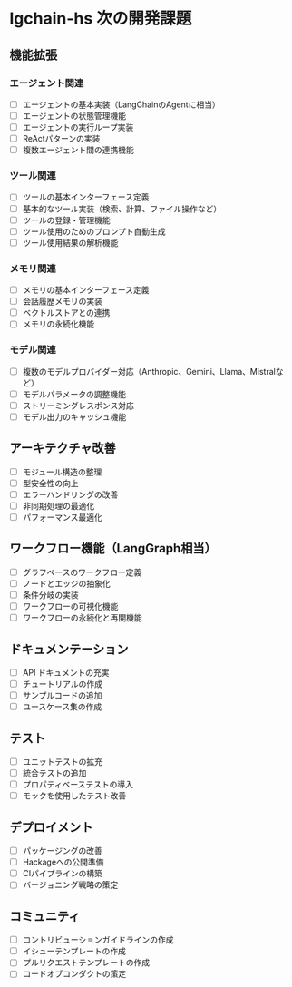 # lgchain-hs 次の開発課題

## 機能拡張

### エージェント関連
- [ ] エージェントの基本実装（LangChainのAgentに相当）
- [ ] エージェントの状態管理機能
- [ ] エージェントの実行ループ実装
- [ ] ReActパターンの実装
- [ ] 複数エージェント間の連携機能

### ツール関連
- [ ] ツールの基本インターフェース定義
- [ ] 基本的なツール実装（検索、計算、ファイル操作など）
- [ ] ツールの登録・管理機能
- [ ] ツール使用のためのプロンプト自動生成
- [ ] ツール使用結果の解析機能

### メモリ関連
- [ ] メモリの基本インターフェース定義
- [ ] 会話履歴メモリの実装
- [ ] ベクトルストアとの連携
- [ ] メモリの永続化機能

### モデル関連
- [ ] 複数のモデルプロバイダー対応（Anthropic、Gemini、Llama、Mistralなど）
- [ ] モデルパラメータの調整機能
- [ ] ストリーミングレスポンス対応
- [ ] モデル出力のキャッシュ機能

## アーキテクチャ改善

- [ ] モジュール構造の整理
- [ ] 型安全性の向上
- [ ] エラーハンドリングの改善
- [ ] 非同期処理の最適化
- [ ] パフォーマンス最適化

## ワークフロー機能（LangGraph相当）

- [ ] グラフベースのワークフロー定義
- [ ] ノードとエッジの抽象化
- [ ] 条件分岐の実装
- [ ] ワークフローの可視化機能
- [ ] ワークフローの永続化と再開機能

## ドキュメンテーション

- [ ] API ドキュメントの充実
- [ ] チュートリアルの作成
- [ ] サンプルコードの追加
- [ ] ユースケース集の作成

## テスト

- [ ] ユニットテストの拡充
- [ ] 統合テストの追加
- [ ] プロパティベーステストの導入
- [ ] モックを使用したテスト改善

## デプロイメント

- [ ] パッケージングの改善
- [ ] Hackageへの公開準備
- [ ] CIパイプラインの構築
- [ ] バージョニング戦略の策定

## コミュニティ

- [ ] コントリビューションガイドラインの作成
- [ ] イシューテンプレートの作成
- [ ] プルリクエストテンプレートの作成
- [ ] コードオブコンダクトの策定
